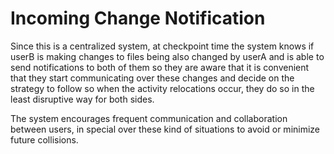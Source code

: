 
  # Incoming Change Notification

  Since this is a centralized system, at checkpoint time the system knows if userB is making changes to
  files being also changed by userA and is able to send notifications to both of them so they are aware
  that it is convenient that they start communicating over these changes and decide on the strategy
  to follow so when the activity relocations occur, they do so in the least disruptive way for both sides.

  The system encourages frequent communication and collaboration between users, in special over these
  kind of situations to avoid or minimize future collisions.